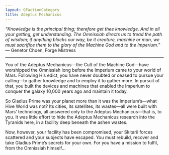 ```yaml
---
layout: GFactionCategory
title: Adeptus Mechanicus
---
```

*“Knowledge is the principal thing; therefore get thee knowledge. And in all your getting, get understanding. The Omnissiah directs us to tread the path of wisdom; if anything blocks our way, be it creature, machine or man, we must sacrifice them to the glory of the Machine God and to the Imperium.”*<br>
— Genetor Choen, Forge Mistress

___

You of the Adeptus Mechanicus—the Cult of the Machine God—have worshipped the Omnissiah long before the Imperium came to your world of Mars. Following His edict, you have never doubted or ceased to pursue your calling—to gather knowledge and to employ it to gather more. In pursuit of that, you built the devices and machines that enabled the Imperium to conquer the galaxy 10,000 years ago and maintain it today.

So Gladius Prime was your planet more than it was the Imperium’s—what Hive World was not? Its cities, its satellites, its wastes—all were built with Mars’ technology, all answered only to the Adeptus Mechanicus—that is, to you. It was little effort to hide the Adeptus Mechanicus research into the Tyranids here, in a facility deep beneath the ashen wastes.

Now, however, your facility has been compromised, your Skitarii forces scattered and your subjects have escaped. You must rebuild, recover and take Gladius Prime’s secrets for your own. For you have a mission to fulfil, from the Omnissiah himself…
